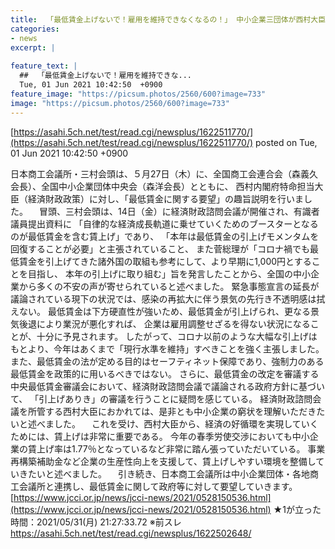 ```yaml
---
title:  「最低賃金上げないで！雇用を維持できなくなるの！」 中小企業三団体が西村大臣に要望 ★5  
categories:
- news
excerpt: |
  
feature_text: |
  ##  「最低賃金上げないで！雇用を維持できな...
  Tue, 01 Jun 2021 10:42:50  +0900
feature_image: "https://picsum.photos/2560/600?image=733"
image: "https://picsum.photos/2560/600?image=733"
---
```


[https://asahi.5ch.net/test/read.cgi/newsplus/1622511770/](https://asahi.5ch.net/test/read.cgi/newsplus/1622511770/)
posted on Tue, 01 Jun 2021 10:42:50  +0900

<!--more-->

日本商工会議所・三村会頭は、５月27日（木）に、全国商工会連合会（森義久会長）、全国中小企業団体中央会（森洋会長）とともに、 西村内閣府特命担当大臣（経済財政政策）に対し、「最低賃金に関する要望」の趣旨説明を行いました。 　冒頭、三村会頭は、14日（金）に経済財政諮問会議が開催され、有識者議員提出資料に 「自律的な経済成長軌道に乗せていくためのブースターとなるのが最低賃金を含む賃上げ」であり、 「本年は最低賃金の引上げモメンタムを回復することが必要」と主張されていること、 また菅総理が「コロナ禍でも最低賃金を引上げてきた諸外国の取組も参考にして、より早期に1,000円とすることを目指し、 本年の引上げに取り組む」旨を発言したことから、全国の中小企業から多くの不安の声が寄せられていると述べました。 緊急事態宣言の延長が議論されている現下の状況では、感染の再拡大に伴う景気の先行き不透明感は拭えない。 最低賃金は下方硬直性が強いため、最低賃金が引上げられ、更なる景気後退により業況が悪化すれば、 企業は雇用調整せざるを得ない状況になることが、十分に予見されます。 したがって、コロナ以前のような大幅な引上げはもとより、今年はあくまで「現行水準を維持」すべきことを強く主張しました。 また、最低賃金の法が定める目的はセーフティネット保障であり、強制力のある最低賃金を政策的に用いるべきではない。 さらに、最低賃金の改定を審議する中央最低賃金審議会において、経済財政諮問会議で議論される政府方針に基づいて、 「引上げありき」の審議を行うことに疑問を感じている。 経済財政諮問会議を所管する西村大臣におかれては、是非とも中小企業の窮状を理解いただきたいと述べました。 　これを受け、西村大臣から、経済の好循環を実現していくためには、賃上げは非常に重要である。 今年の春季労使交渉においても中小企業の賃上げ率は1.77％となっているなど非常に踏ん張っていただいている。 事業再構築補助金など企業の生産性向上を支援して、賃上げしやすい環境を整備していきたいと述べました。 　引き続き、日本商工会議所は中小企業団体・各地商工会議所と連携し、最低賃金に関して政府等に対して要望していきます。 [https://www.jcci.or.jp/news/jcci-news/2021/0528150536.html](https://www.jcci.or.jp/news/jcci-news/2021/0528150536.html) ★1が立った時間：2021/05/31(月) 21:27:33.72 ※前スレ https://asahi.5ch.net/test/read.cgi/newsplus/1622502648/
